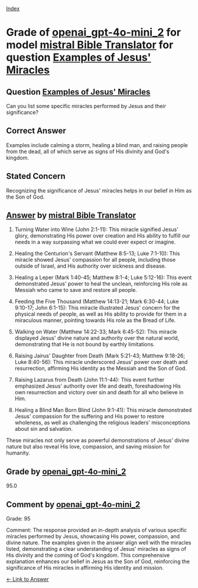 
[Index](../../../../index.md)
# Grade of [openai_gpt-4o-mini_2](../../../grading_models/openai_gpt-4o-mini_2.md) for model [mistral Bible Translator](../../../answering_models/mistral_Bible_Translator.md) for question [Examples of Jesus' Miracles](../../../questions/Examples_of_Jesus__Miracles.md)

## Question [Examples of Jesus' Miracles](../../../questions/Examples_of_Jesus__Miracles.md)
Can you list some specific miracles performed by Jesus and their significance?

## Correct Answer
Examples include calming a storm, healing a blind man, and raising people from the dead, all of which serve as signs of His divinity and God's kingdom.

## Stated Concern
Recognizing the significance of Jesus' miracles helps in our belief in Him as the Son of God.

## [Answer](../Examples_of_Jesus__Miracles.md) by [mistral Bible Translator](../../../answering_models/mistral_Bible_Translator.md)
1. Turning Water into Wine (John 2:1-11): This miracle signified Jesus' glory, demonstrating His power over creation and His ability to fulfill our needs in a way surpassing what we could ever expect or imagine.

2. Healing the Centurion's Servant (Matthew 8:5-13; Luke 7:1-10): This miracle showed Jesus' compassion for all people, including those outside of Israel, and His authority over sickness and disease.

3. Healing a Leper (Mark 1:40-45; Matthew 8:1-4; Luke 5:12-16): This event demonstrated Jesus' power to heal the unclean, reinforcing His role as Messiah who came to save and restore all people.

4. Feeding the Five Thousand (Matthew 14:13-21; Mark 6:30-44; Luke 9:10-17; John 6:1-15): This miracle illustrated Jesus' concern for the physical needs of people, as well as His ability to provide for them in a miraculous manner, pointing towards His role as the Bread of Life.

5. Walking on Water (Matthew 14:22-33; Mark 6:45-52): This miracle displayed Jesus' divine nature and authority over the natural world, demonstrating that He is not bound by earthly limitations.

6. Raising Jairus' Daughter from Death (Mark 5:21-43; Matthew 9:18-26; Luke 8:40-56): This miracle underscored Jesus' power over death and resurrection, affirming His identity as the Messiah and the Son of God.

7. Raising Lazarus from Death (John 11:1-44): This event further emphasized Jesus' authority over life and death, foreshadowing His own resurrection and victory over sin and death for all who believe in Him.

8. Healing a Blind Man Born Blind (John 9:1-41): This miracle demonstrated Jesus' compassion for the suffering and His power to restore wholeness, as well as challenging the religious leaders' misconceptions about sin and salvation.

These miracles not only serve as powerful demonstrations of Jesus' divine nature but also reveal His love, compassion, and saving mission for humanity.

## Grade by [openai_gpt-4o-mini_2](../../../grading_models/openai_gpt-4o-mini_2.md)
95.0

## Comment by [openai_gpt-4o-mini_2](../../../grading_models/openai_gpt-4o-mini_2.md)
Grade: 95

Comment: The response provided an in-depth analysis of various specific miracles performed by Jesus, showcasing His power, compassion, and divine nature. The examples given in the answer align well with the miracles listed, demonstrating a clear understanding of Jesus' miracles as signs of His divinity and the coming of God's kingdom. This comprehensive explanation enhances our belief in Jesus as the Son of God, reinforcing the significance of His miracles in affirming His identity and mission.

[&lt;- Link to Answer](../Examples_of_Jesus__Miracles.md)
